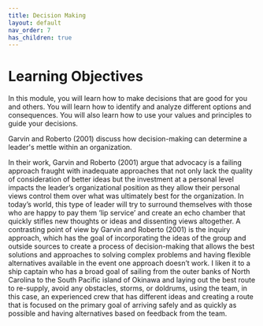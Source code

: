 ```yaml
---
title: Decision Making
layout: default
nav_order: 7
has_children: true
---
```


# Learning Objectives

In this module, you will learn how to make decisions that are good for you and others. You will learn how to identify and analyze different options and consequences. You will also learn how to use your values and principles to guide your decisions.


Garvin and Roberto (2001) discuss how decision-making can determine a leader's mettle within an organization. 

In their work, Garvin and Roberto (2001) argue that advocacy is a failing approach fraught with inadequate approaches that not only lack the quality of consideration of better ideas but the investment at a personal level impacts the leader’s organizational position as they allow their personal views control them over what was ultimately best for the organization. In today’s world, this type of leader will try to surround themselves with those who are happy to pay them ‘lip service’ and create an echo chamber that quickly stifles new thoughts or ideas and dissenting views altogether. A contrasting point of view by Garvin and Roberto (2001) is the inquiry approach, which has the goal of incorporating the ideas of the group and outside sources to create a process of decision-making that allows the best solutions and approaches to solving complex problems and having flexible alternatives available in the event one approach doesn’t work. I liken it to a ship captain who has a broad goal of sailing from the outer banks of North Carolina to the South Pacific island of Okinawa and laying out the best route to re-supply, avoid any obstacles, storms, or doldrums, using the team, in this case, an experienced crew that has different ideas and creating a route that is focused on the primary goal of arriving safely and as quickly as possible and having alternatives based on feedback from the team.​
​